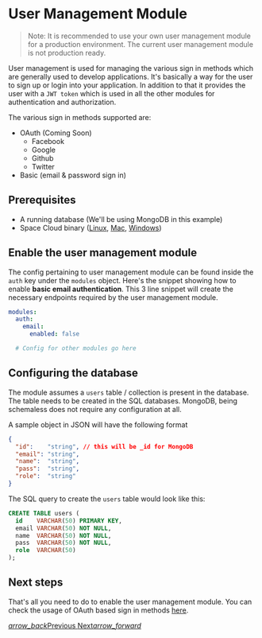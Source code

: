 # User Management Module

> Note: It is recommended to use your own user management module for a production environment. The current user management module is not production ready.

User management is used for managing the various sign in methods which are generally used to develop applications. It's basically a way for the user to sign up or login into your application. In addition to that it provides the user with a `JWT token` which is used in all the other modules for authentication and authorization. 



The various sign in methods supported are:
- OAuth (Coming Soon)
  - Facebook
  - Google
  - Github
  - Twitter
- Basic (email & password sign in)

## Prerequisites
- A running database (We'll be using MongoDB in this example)
- Space Cloud binary ([Linux](https://spaceuptech.com/downloads/linux/space-cloud.zip), [Mac](https://spaceuptech.com/downloads/darwin/space-cloud.zip), [Windows](https://spaceuptech.com/downloads/windows/space-cloud.zip))

## Enable the user management module

The config pertaining to user management module can be found inside the `auth` key under the `modules` object. Here's the snippet showing how to enable **basic email authentication**. This 3 line snippet will create the necessary endpoints required by the user management module.

```yaml
modules:
  auth:
    email:
      enabled: false

  # Config for other modules go here 
```

## Configuring the database

The module assumes a `users` table / collection is present in the database. The table needs to be created in the SQL databases. MongoDB, being schemaless does not require any configuration at all.

A sample object in JSON will have the following format
```json
{
  "id":    "string", // this will be _id for MongoDB
  "email": "string",
  "name":  "string",
  "pass":  "string",
  "role":  "string"
}
```

The SQL query to create the `users` table would look like this:

```sql
CREATE TABLE users (
  id    VARCHAR(50) PRIMARY KEY,
  email VARCHAR(50) NOT NULL,
  name  VARCHAR(50) NOT NULL,
  pass  VARCHAR(50) NOT NULL,
  role  VARCHAR(50)
);
```

## Next steps
That's all you need to do to enable the user management module. You can check the usage of OAuth based sign in methods [here](/docs/user-management/oauth).

<div class="btns-wrapper">
  <a href="/docs/getting-started/sample-apps" class="waves-effect waves-light btn primary-btn-border btn-small">
    <i class="material-icons btn-with-icon">arrow_back</i>Previous
  </a>
  <a href="/docs/user-management/oauth" class="waves-effect waves-light btn primary-btn-fill btn-small">
    Next<i class="material-icons btn-with-icon">arrow_forward</i>
  </a>
</div>